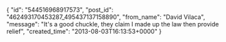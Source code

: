  {
   "id": "544516968917573",
   "post_id": "462493170453287_495437137158890",
   "from_name": "David Vilaca",
   "message": "It's a good chuckle, they claim I made up the law then provide relief",
   "created_time": "2013-08-03T16:13:53+0000"
 }
